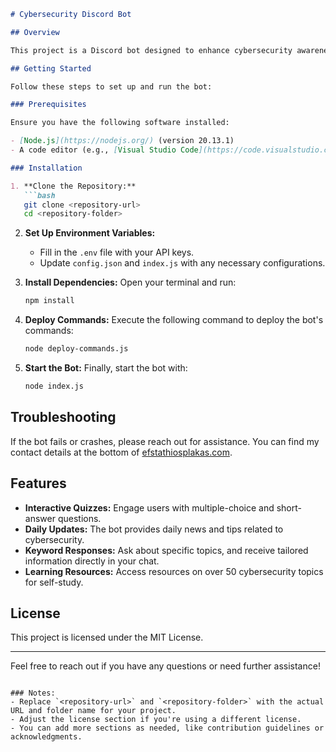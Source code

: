 ```markdown
# Cybersecurity Discord Bot

## Overview

This project is a Discord bot designed to enhance cybersecurity awareness and knowledge through interactive features, quizzes, and real-time information retrieval.

## Getting Started

Follow these steps to set up and run the bot:

### Prerequisites

Ensure you have the following software installed:

- [Node.js](https://nodejs.org/) (version 20.13.1)
- A code editor (e.g., [Visual Studio Code](https://code.visualstudio.com/))

### Installation

1. **Clone the Repository:**
   ```bash
   git clone <repository-url>
   cd <repository-folder>
   ```

2. **Set Up Environment Variables:**
   - Fill in the `.env` file with your API keys.
   - Update `config.json` and `index.js` with any necessary configurations.

3. **Install Dependencies:**
   Open your terminal and run:
   ```bash
   npm install
   ```

4. **Deploy Commands:**
   Execute the following command to deploy the bot's commands:
   ```bash
   node deploy-commands.js
   ```

5. **Start the Bot:**
   Finally, start the bot with:
   ```bash
   node index.js
   ```

## Troubleshooting

If the bot fails or crashes, please reach out for assistance. You can find my contact details at the bottom of [efstathiosplakas.com](http://efstathiosplakas.com).

## Features

- **Interactive Quizzes:** Engage users with multiple-choice and short-answer questions.
- **Daily Updates:** The bot provides daily news and tips related to cybersecurity.
- **Keyword Responses:** Ask about specific topics, and receive tailored information directly in your chat.
- **Learning Resources:** Access resources on over 50 cybersecurity topics for self-study.

## License

This project is licensed under the MIT License.

---

Feel free to reach out if you have any questions or need further assistance!
```

### Notes:
- Replace `<repository-url>` and `<repository-folder>` with the actual URL and folder name for your project.
- Adjust the license section if you're using a different license.
- You can add more sections as needed, like contribution guidelines or acknowledgments.
